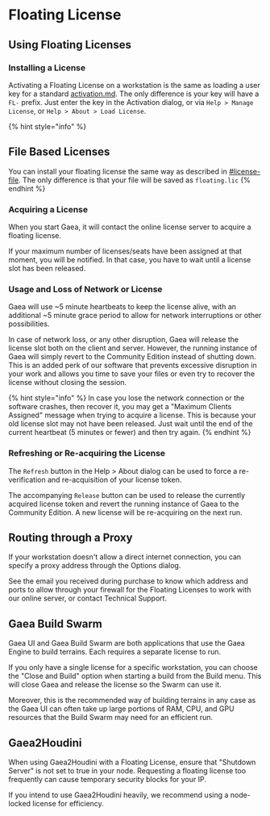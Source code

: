 # Floating License

## Using Floating Licenses

### Installing a License

Activating a Floating License on a workstation is the same as loading a user key for a standard [activation.md](activation.md "mention"). The only difference is your key will have a `FL-` prefix. Just enter the key in the Activation dialog, or via `Help > Manage License`, or `Help > About > Load License`.

{% hint style="info" %}
## File Based Licenses

You can install your floating license the same way as described in [#license-file](activation.md#license-file "mention"). The only difference is that your file will be saved as `floating.lic`
{% endhint %}



### Acquiring a License

When you start Gaea, it will contact the online license server to acquire a floating license.&#x20;

If your maximum number of licenses/seats have been assigned at that moment, you will be notified. In that case, you have to wait until a license slot has been released.

### Usage and Loss of Network or License

Gaea will use \~5 minute heartbeats to keep the license alive, with an additional \~5 minute grace period to allow for network interruptions or other possibilities.

In case of network loss, or any other disruption, Gaea will release the license slot both on the client and server. However, the running instance of Gaea will simply revert to the Community Edition instead of shutting down. This is an added perk of our software that prevents excessive disruption in your work and allows you time to save your files or even try to recover the license without closing the session.

{% hint style="info" %}
In case you lose the network connection or the software crashes, then recover it, you may get a "Maximum Clients Assigned" message when trying to acquire a license. This is because your old license slot may not have been released. Just wait until the end of the current heartbeat (5 minutes or fewer) and then try again.
{% endhint %}

### Refreshing or Re-acquiring the License

The `Refresh` button in the Help > About dialog can be used to force a re-verification and re-acquisition of your license token.&#x20;

The accompanying `Release` button can be used to release the currently acquired license token and revert the running instance of Gaea to the Community Edition. A new license will be re-acquiring on the next run.

## Routing through a Proxy

If your workstation doesn't allow a direct internet connection, you can specify a proxy address through the Options dialog.

See the email you received during purchase to know which address and ports to allow through your firewall for the Floating Licenses to work with our online server, or contact Technical Support.

## Gaea Build Swarm

Gaea UI and Gaea Build Swarm are both applications that use the Gaea Engine to build terrains. Each requires a separate license to run.&#x20;

If you only have a single license for a specific workstation, you can choose the "Close and Build" option when starting a build from the Build menu. This will close Gaea and release the license so the Swarm can use it.

Moreover, this is the recommended way of building terrains in any case as the Gaea UI can often take up large portions of RAM, CPU, and GPU resources that the Build Swarm may need for an efficient run.

## Gaea2Houdini

When using Gaea2Houdini with a Floating License, ensure that "Shutdown Server" is not set to true in your node. Requesting a floating license too frequently can cause temporary security blocks for your IP.

If you intend to use Gaea2Houdini heavily, we recommend using a node-locked license for efficiency.


